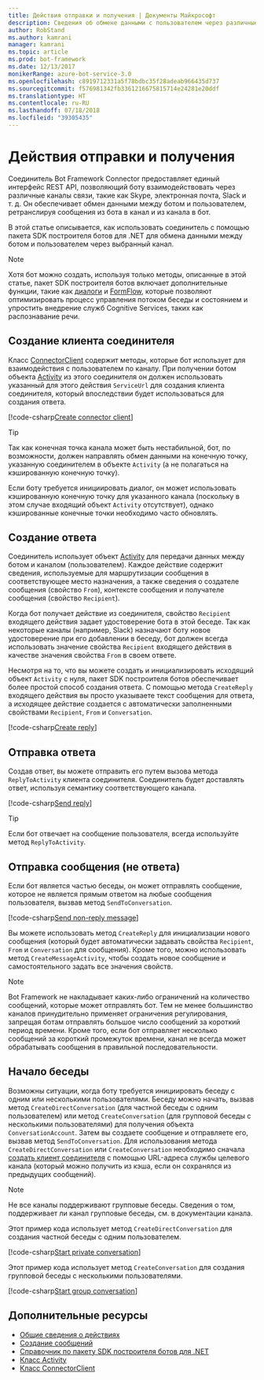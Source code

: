```yaml
---
title: Действия отправки и получения | Документы Майкрософт
description: Сведения об обмене данными с пользователем через различные каналы связи с помощью службы соединителя в пакете SDK построителя ботов для .NET.
author: RobStand
ms.author: kamrani
manager: kamrani
ms.topic: article
ms.prod: bot-framework
ms.date: 12/13/2017
monikerRange: azure-bot-service-3.0
ms.openlocfilehash: c8919712331a5f78bdbc35f28adeab966435d737
ms.sourcegitcommit: f576981342fb3361216675815714e24281e20ddf
ms.translationtype: HT
ms.contentlocale: ru-RU
ms.lasthandoff: 07/18/2018
ms.locfileid: "39305435"
---
```

# <a name="send-and-receive-activities"></a>Действия отправки и получения

Соединитель Bot Framework Connector предоставляет единый интерфейс REST API, позволяющий боту взаимодействовать через различные каналы связи, такие как Skype, электронная почта, Slack и т. д. Он обеспечивает обмен данными между ботом и пользователем, ретранслируя сообщения из бота в канал и из канала в бот. 

В этой статье описывается, как использовать соединитель с помощью пакета SDK построителя ботов для .NET для обмена данными между ботом и пользователем через выбранный канал. 

> [!NOTE]
> Хотя бот можно создать, используя только методы, описанные в этой статье, пакет SDK построителя ботов включает дополнительные функции, такие как [диалоги](bot-builder-dotnet-dialogs.md) и [FormFlow](bot-builder-dotnet-formflow.md), которые позволяют оптимизировать процесс управления потоком беседы и состоянием и упростить внедрение служб Cognitive Services, таких как распознавание речи.

## <a name="create-a-connector-client"></a>Создание клиента соединителя

Класс [ConnectorClient][ConnectorClient] содержит методы, которые бот использует для взаимодействия с пользователем по каналу. При получении ботом объекта <a href="https://docs.botframework.com/en-us/csharp/builder/sdkreference/dc/d2f/class_microsoft_1_1_bot_1_1_connector_1_1_activity.html" target="_blank">Activity</a> из этого соединителя он должен использовать указанный для этого действия `ServiceUrl` для создания клиента соединителя, который впоследствии будет использоваться для создания ответа. 

[!code-csharp[Create connector client](../includes/code/dotnet-send-and-receive.cs#createConnectorClient)]

> [!TIP]
> Так как конечная точка канала может быть нестабильной, бот, по возможности, должен направлять обмен данными на конечную точку, указанную соединителем в объекте `Activity` (а не полагаться на кэшированную конечную точку). 
>
> Если боту требуется инициировать диалог, он может использовать кэшированную конечную точку для указанного канала (поскольку в этом случае входящий объект `Activity` отсутствует), однако кэшированные конечные точки необходимо часто обновлять. 

## <a id="create-reply"></a> Создание ответа

Соединитель использует объект [Activity](bot-builder-dotnet-activities.md) для передачи данных между ботом и каналом (пользователем). Каждое действие содержит сведения, используемые для маршрутизации сообщения в соответствующее место назначения, а также сведения о создателе сообщения (свойство `From`), контексте сообщения и получателе сообщения (свойство `Recipient`).

Когда бот получает действие из соединителя, свойство `Recipient` входящего действия задает удостоверение бота в этой беседе. Так как некоторые каналы (например, Slack) назначают боту новое удостоверение при его добавлении в беседу, бот должен всегда использовать значение свойства `Recipient` входящего действия в качестве значения свойства `From` в своем ответе.

Несмотря на то, что вы можете создать и инициализировать исходящий объект `Activity` с нуля, пакет SDK построителя ботов обеспечивает более простой способ создания ответа. С помощью метода `CreateReply` входящего действия вы просто указываете текст сообщения для ответа, а исходящее действие создается с автоматически заполненными свойствами `Recipient`, `From` и `Conversation`.

[!code-csharp[Create reply](../includes/code/dotnet-send-and-receive.cs#createReply)]

## <a name="send-a-reply"></a>Отправка ответа

Создав ответ, вы можете отправить его путем вызова метода `ReplyToActivity` клиента соединителя. Соединитель будет доставлять ответ, используя семантику соответствующего канала. 

[!code-csharp[Send reply](../includes/code/dotnet-send-and-receive.cs#sendReply)]

> [!TIP]
> Если бот отвечает на сообщение пользователя, всегда используйте метод `ReplyToActivity`.

## <a name="send-a-non-reply-message"></a>Отправка сообщения (не ответа) 

Если бот является частью беседы, он может отправлять сообщение, которое не является прямым ответом на любые сообщения пользователя, вызвав метод `SendToConversation`. 

[!code-csharp[Send non-reply message](../includes/code/dotnet-send-and-receive.cs#sendNonReplyMessage)]

Вы можете использовать метод `CreateReply` для инициализации нового сообщения (который будет автоматически задавать свойства `Recipient`, `From` и `Conversation` для сообщения). Кроме того, можно использовать метод `CreateMessageActivity`, чтобы создать новое сообщение и самостоятельного задать все значения свойств.

> [!NOTE]
> Bot Framework не накладывает каких-либо ограничений на количество сообщений, которые может отправлять бот. Тем не менее большинство каналов принудительно применяет ограничения регулирования, запрещая ботам отправлять большое число сообщений за короткий период времени. Кроме того, если бот отправляет несколько сообщений за короткий промежуток времени, канал не всегда может обрабатывать сообщения в правильной последовательности.

## <a name="start-a-conversation"></a>Начало беседы

Возможны ситуации, когда боту требуется инициировать беседу с одним или несколькими пользователями. Беседу можно начать, вызвав метод `CreateDirectConversation` (для частной беседы с одним пользователем) или метод `CreateConversation` (для групповой беседы с несколькими пользователями) для получения объекта `ConversationAccount`. Затем вы создаете сообщение и отправляете его, вызвав метод `SendToConversation`. Для использования метода `CreateDirectConversation` или `CreateConversation` необходимо сначала [создать клиент соединителя](#create-a-connector-client) с помощью URL-адреса службы целевого канала (который можно получить из кэша, если он сохранялся из предыдущих сообщений). 

> [!NOTE]
> Не все каналы поддерживают групповые беседы. Сведения о том, поддерживает ли канал групповые беседы, см. в документации канала.

Этот пример кода использует метод `CreateDirectConversation` для создания частной беседы с одним пользователем.

[!code-csharp[Start private conversation](../includes/code/dotnet-send-and-receive.cs#startPrivateConversation)]

Этот пример кода использует метод `CreateConversation` для создания групповой беседы с несколькими пользователями.

[!code-csharp[Start group conversation](../includes/code/dotnet-send-and-receive.cs#startGroupConversation)]

## <a name="additional-resources"></a>Дополнительные ресурсы

- [Общие сведения о действиях](bot-builder-dotnet-activities.md)
- [Создание сообщений](bot-builder-dotnet-create-messages.md)
- <a href="/dotnet/api/?view=botbuilder-3.11.0" target="_blank">Справочник по пакету SDK построителя ботов для .NET</a>
- <a href="https://docs.botframework.com/en-us/csharp/builder/sdkreference/dc/d2f/class_microsoft_1_1_bot_1_1_connector_1_1_activity.html" target="_blank">Класс Activity</a>
- <a href="/dotnet/api/microsoft.bot.connector.connectorclient" target="_blank">Класс ConnectorClient</a>

[ConnectorClient]: /dotnet/api/microsoft.bot.connector.connectorclient
